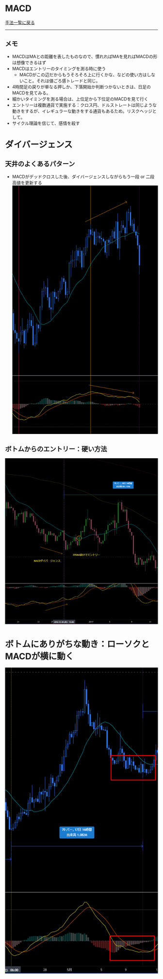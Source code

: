 # MACD
[手法一覧に戻る](../index.md)

---
## メモ
- MACDはMAとの距離を表したものなので、慣れればMAを見ればMACDの形は想像できるはず
- MACDはエントリーのタイミングを測る時に使う
  - MACDがこの辺だからもうそろそろ上に行くかな、などの使い方はしないこと。それは値ごろ感トレードと同じ。
- 4時間足の戻りが単なる押しか、下落開始か判断つかないときは、日足のMACDを見てみる。
- 細かいタイミングを測る場合は、上位足から下位足のMACDを見て行く
- エントリーは複数通貨で実施する：クロス円、ドルストレートは同じような動きをするが、イレギュラーな動きをする通貨もあるため。リスクヘッジとして。
- サイクル理論を信じて、感情を殺す

# ダイバージェンス
## 天井のよくあるパターン
- MACDがデッドクロスした後、ダイバージェンスしながらもう一段 or 二段高値を更新する
![](img/2022-12-22-20-19-01.png)

## ボトムからのエントリー：硬い方法
![](img/2022-12-22-21-22-04.png)

# ボトムにありがちな動き：ローソクとMACDが横に動く
![](img/2022-12-22-20-33-16.png)





